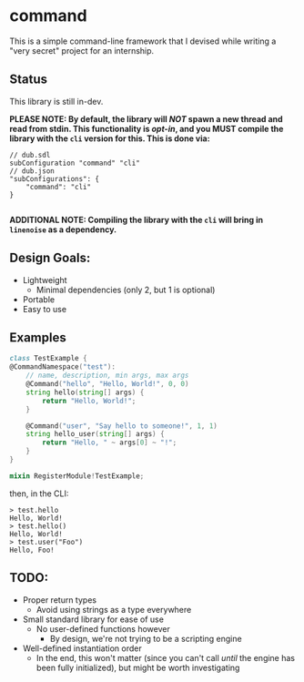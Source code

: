 # command
This is a simple command-line framework that I devised while writing a "very secret" project for an internship.

## Status
This library is still in-dev.

**PLEASE NOTE: By default, the library will *NOT* spawn a new thread and read from stdin. This functionality is *opt-in*, and you MUST compile the library with the `cli` version for this. This is done via:**
```
// dub.sdl
subConfiguration "command" "cli"
// dub.json
"subConfigurations": {
    "command": "cli"
}
    
```
**ADDITIONAL NOTE: Compiling the library with the `cli` will bring in `linenoise` as a dependency.** 

## Design Goals:
- Lightweight
    - Minimal dependencies (only 2, but 1 is optional)
- Portable
- Easy to use
## Examples
```d
class TestExample {
@CommandNamespace("test"):
    // name, description, min args, max args
    @Command("hello", "Hello, World!", 0, 0)
    string hello(string[] args) {
        return "Hello, World!";
    }

    @Command("user", "Say hello to someone!", 1, 1)
    string hello_user(string[] args) {
        return "Hello, " ~ args[0] ~ "!";
    }
}

mixin RegisterModule!TestExample;
```
then, in the CLI:
```
> test.hello
Hello, World!
> test.hello()
Hello, World!
> test.user("Foo")
Hello, Foo!
```
## TODO:
- Proper return types
    - Avoid using strings as a type everywhere
- Small standard library for ease of use
    - No user-defined functions however
        - By design, we're not trying to be a scripting engine
- Well-defined instantiation order
    - In the end, this won't matter (since you can't call *until* the engine has been fully initialized), but might be worth investigating


